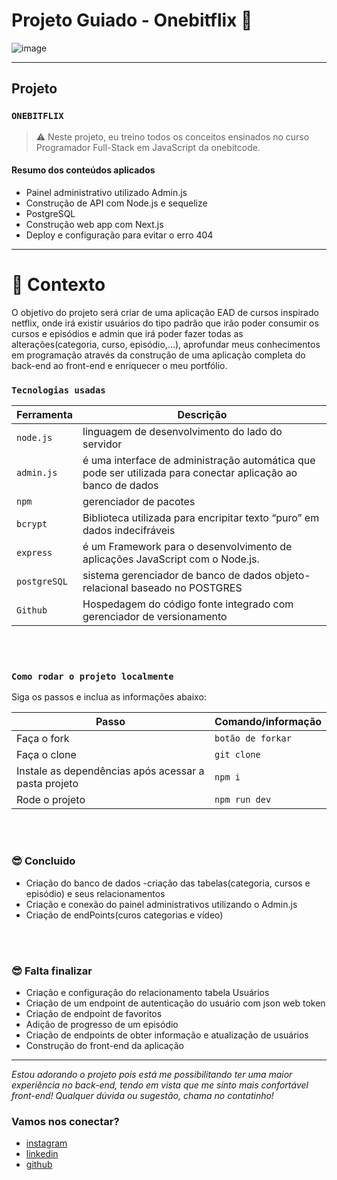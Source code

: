 # Projeto Guiado - Onebitflix 🚧

![image](https://media.giphy.com/media/hqNj8nQ2M7ot6WFYdi/giphy.gif)

---

## Projeto

### `ONEBITFLIX`

> ⚠️ Neste projeto, eu treino todos os conceitos ensinados no curso Programador Full-Stack em JavaScript da onebitcode.

#### Resumo dos conteúdos aplicados

- Painel administrativo utilizado Admin.js
- Construção de API com Node.js e sequelize
- PostgreSQL
- Construção web app com Next.js
- Deploy e configuração para evitar o erro 404

---

# 🧠 Contexto

O objetivo do projeto será criar de uma aplicação EAD de cursos inspirado netflix, onde irá existir usuários do tipo padrão que irão poder consumir os cursos e episódios e admin que irá poder fazer todas as alterações(categoria, curso, episódio,...), aprofundar meus conhecimentos em programação através da construção de uma aplicação completa do back-end ao front-end e enriquecer o meu portfólio.
<br />

### `Tecnologias usadas`

| Ferramenta   | Descrição                                                                                                    |
| ------------ | ------------------------------------------------------------------------------------------------------------ |
| `node.js`    | linguagem de desenvolvimento do lado do servidor                                                             |
| `admin.js`   | é uma interface de administração automática que pode ser utilizada para conectar aplicação ao banco de dados |
| `npm`        | gerenciador de pacotes                                                                                       |
| `bcrypt`     | Biblioteca utilizada para encripitar texto “puro” em dados indecifráveis                                     |
| `express`    | é um Framework para o desenvolvimento de aplicações JavaScript com o Node.js.                                |
| `postgreSQL` | sistema gerenciador de banco de dados objeto-relacional baseado no POSTGRES                                  |
| `Github`     | Hospedagem do código fonte integrado com gerenciador de versionamento                                        |

<br />
<br />

### `Como rodar o projeto localmente`

Siga os passos e inclua as informações abaixo:

| Passo                                                | Comando/informação |
| ---------------------------------------------------- | ------------------ |
| Faça o fork                                          | `botão de forkar`  |
| Faça o clone                                         | `git clone`        |
| Instale as dependências após acessar a pasta projeto | `npm i`            |
| Rode o projeto                                       | `npm run dev`      |

<br />
<br />

### 😎 Concluido

- Criação do banco de dados
  -criação das tabelas(categoria, cursos e episódio) e seus relacionamentos
- Criação e conexão do painel administrativos utilizando o Admin.js
- Criação de endPoints(curos categorias e vídeo)

<br />
<br />

### 😎 Falta finalizar

- Criação e configuração do relacionamento tabela Usuários
- Criação de um endpoint de autenticação do usuário com json web token
- Criação de endpoint de favoritos
- Adição de progresso de um episódio
- Criação de endpoints de obter informação e atualização de usuários
- Construção do front-end da aplicação

---

_Estou adorando o projeto pois está me possibilitando ter uma maior experiência no back-end, tendo em vista que me sinto mais confortável front-end! Qualquer dúvida ou sugestão, chama no contatinho!_

### Vamos nos conectar?

- [instagram](https://www.instagram.com/jaootelesk)
- [linkedin](https://www.linkedin.com/in/jo%C3%A3o-teles-711557239//)
- [github](https://github.com/joaotelesk)

